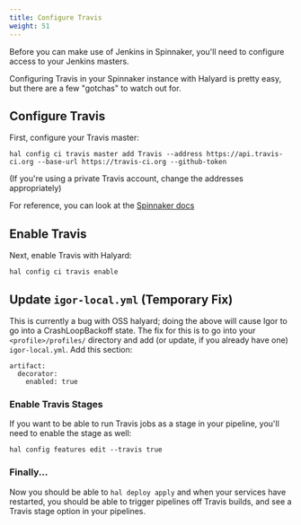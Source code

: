 ```yaml
---
title: Configure Travis
weight: 51
---
```


Before you can make use of Jenkins in Spinnaker, you'll need to
configure access to your Jenkins masters.

Configuring Travis in your Spinnaker instance with Halyard is pretty easy, but
there are a few "gotchas" to watch out for.


## Configure Travis

First, configure your Travis master:

```
hal config ci travis master add Travis --address https://api.travis-ci.org --base-url https://travis-ci.org --github-token
```

(If you're using a private Travis account, change the addresses appropriately)

For reference, you can look at the [Spinnaker docs](https://www.spinnaker.io/reference/halyard/commands/#hal-config-ci-travis-master-add)


## Enable Travis

Next, enable Travis with Halyard:

```
hal config ci travis enable
```


## Update `igor-local.yml` (Temporary Fix)

This is currently a bug with OSS halyard; doing the above will cause Igor to
go into a CrashLoopBackoff state.  The fix for this is to go into your
`<profile>/profiles/` directory and add (or update, if you already have one)
`igor-local.yml`.  Add this section:

```
artifact:
  decorator:
    enabled: true
```


### Enable Travis Stages

If you want to be able to run Travis jobs as a stage in your pipeline, you'll
need to enable the stage as well:

```
hal config features edit --travis true
```


### Finally...

Now you should be able to `hal deploy apply` and when your services have
restarted, you should be able to trigger pipelines off Travis builds, and
see a Travis stage option in your pipelines.
